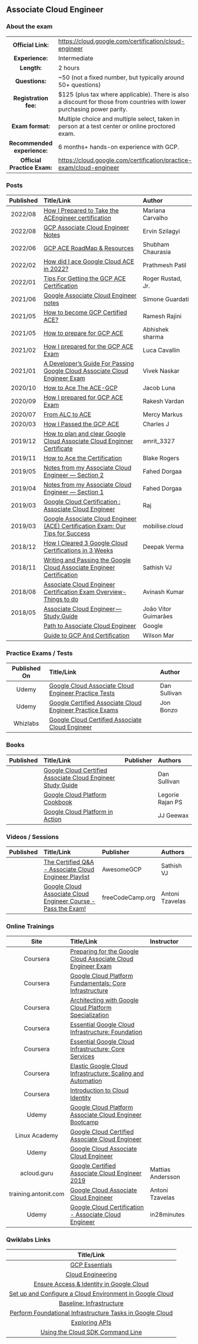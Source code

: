 ## Associate Cloud Engineer 	

### About the exam

| | | |
| :---:         |     :---      |          :--- |
| **Official Link:** | https://cloud.google.com/certification/cloud-engineer | 
| **Experience:** | Intermediate | 
| **Length:** | 2 hours | 
| **Questions:** | ~50 (not a fixed number, but typically around 50+ questions) | 
| **Registration fee:** | $125 (plus tax where applicable). There is also a discount for those from countries with lower purchasing power parity. | 
| **Exam format:** | Multiple choice and multiple select, taken in person at a test center or online proctored exam. | 
| **Recommended experience:** | 6 months+ hands-on experience with GCP. | 
| **Official Practice Exam:** | https://cloud.google.com/certification/practice-exam/cloud-engineer | 

### Posts
| Published | Title/Link | Author |
| :---:         |     :---      |          :--- |
| 2022/08 | [How I Prepared to Take the ACEngineer certification](https://medium.com/sysadminas/how-i-prepared-to-take-the-google-cloud-associate-cloud-engineer-certification-c6e41491ace6) | Mariana Carvalho |
| 2022/08 | [GCP Associate Cloud Engineer Notes](https://github.com/Ernyoke/certified-gcp-cloud-engineer) | Ervin Szilagyi |
| 2022/06 | [GCP ACE RoadMap & Resources](https://medium.com/@myid535/gcp-associate-cloud-engineer-ace-roadmap-resources-3553392c4a40) | Shubham Chaurasia |
| 2022/02 | [How did I ace Google Cloud ACE in 2022?](https://medium.com/analytics-vidhya/how-did-i-ace-google-cloud-associate-cloud-engineer-in-2022-e2d1737970ce) | Prathmesh Patil |
| 2022/01 | [Tips For Getting the GCP ACE Certification](https://www.linkedin.com/pulse/tips-getting-gcp-ace-certification-google-cloud-roger-rustad-jr-/) | Roger Rustad, Jr. |
| 2021/06 | [Google Associate Cloud Engineer notes](https://www.pistocop.dev/posts/ace_google_exam_notes/) | Simone Guardati |
| 2021/05 | [How to become GCP Certified ACE?](https://rameshrajini.medium.com/how-to-become-google-cloud-certified-associate-cloud-engineer-ace-ff38ec0a7336) | Ramesh Rajini |
| 2021/05 | [How to prepare for GCP ACE](https://abhisheksharma7389.medium.com/how-to-prepare-for-google-cloud-certified-associate-cloud-engineer-exam-d0d609383b8b) | Abhishek sharma |
| 2021/02 | [How I prepared for the GCP ACE Exam](https://binx.io/blog/2021/02/05/how-i-prepared-for-the-google-cloud-associate-cloud-engineer-exam/) | Luca Cavallin |
| 2021/01 | [A Developer’s Guide For Passing Google Cloud Associate Cloud Engineer Exam](https://blog.devgenius.io/a-developers-guide-for-passing-google-cloud-associate-cloud-engineer-exam-8a95adb44721) | Vivek Naskar |
| 2020/10 | [How to Ace The ACE-GCP](https://lunajacob.medium.com/how-to-ace-the-ace-gcp-d27f72bc08d7) | Jacob Luna |
| 2020/09 | [How I prepared for GCP ACE Exam](https://rakeshvardan.hashnode.dev/how-i-prepared-for-google-cloud-certified-associate-cloud-engineer-exam) | Rakesh Vardan |
| 2020/07 | [From ALC to ACE](https://medium.com/@MercyMarkus/from-alc-to-google-certified-associate-cloud-engineer-b7e5707f9bf0) | Mercy Markus |
| 2020/03 | [How I Passed the GCP ACE](https://medium.com/@charles_j/how-i-passed-the-google-cloud-associate-engineer-certification-63a0fd932057) | Charles J |
| 2019/12 | [How to plan and clear Google Cloud Associate Cloud Enginner Certificate](http://www.legendshub.com/blog/2019/12/24/how-to-plan-and-clear-google-cloud-associate-certificate-legendshub-blog/) | amrit_3327 |
| 2019/11 | [How to Ace the Certification](https://telegraphhillsoftware.com/google-cloud-certification-ace/) | Blake Rogers |
| 2019/05 | [Notes from my Associate Cloud Engineer — Section 2](https://medium.com/@fahed.dorgaa/notes-from-my-google-cloud-associate-cloud-engineer-section-2-5469797b1079) | Fahed Dorgaa |
| 2019/04 | [Notes from my Associate Cloud Engineer — Section 1](https://medium.com/@fahed.dorgaa/i-have-passed-the-associate-cloud-engineer-exam-373076d07288) | Fahed Dorgaa |
| 2019/03 | [Google Cloud Certification : Associate Cloud Engineer](https://medium.com/devopslinks/google-cloud-certification-associate-cloud-engineer-dc25765a23e2) | Raj |
| 2019/03 | [Google Associate Cloud Engineer (ACE) Certification Exam: Our Tips for Success](https://www.mobilise.cloud/blog/google-associate-cloud-engineer-exam) | mobilise.cloud | 
| 2018/12 | [How I Cleared 3 Google Cloud Certifications in 3 Weeks](https://medium.com/@yesdeepakverma/how-i-cleared-all-3-google-cloud-certifications-in-3-weeks-f5591aa22572) | Deepak Verma | 
| 2018/11 | [Writing and Passing the Google Cloud Associate Engineer Certification](https://medium.com/@sathishvj/writing-and-passing-the-google-cloud-associate-engineer-certification-a60c2f6d99c2) | Sathish VJ |
| 2018/08 | [Associate Cloud Engineer Certification Exam Overview- Things to do](https://medium.com/@achilleslinux/associate-cloud-engineer-certification-exam-overview-things-to-do-466c7b9a2885) | Avinash Kumar |
| 2018/05 | [Associate Cloud Engineer — Study Guide](https://medium.com/@joaovitor/associate-cloud-engineer-study-guide-cf7e74da1bb6) | João Vitor Guimarães |
|  | [Path to Associate Cloud Engineer](https://www.linkedin.com/posts/google-cloud_an-associate-cloud-engineer-deploys-applications-activity-6636791052072210433-FoE2) | Google |
|  | [Guide to GCP And Certification](https://wilsonmar.github.io/gcp/) | Wilson Mar |

### Practice Exams / Tests
| Published On | Title/Link | Author |
| :---:         |     :---      |          :--- |
| Udemy | [Google Cloud Associate Cloud Engineer Practice Tests](https://www.udemy.com/course/google-cloud-associate-cloud-engineer-practice-examspractice-exams) | Dan Sullivan |
| Udemy | [Google Certified Associate Cloud Engineer Practice Exams](https://www.udemy.com/course/google-certified-associate-cloud-engineer-practice-exams-gcp) | Jon Bonzo |
| Whizlabs | [Google Cloud Certified Associate Cloud Engineer](https://www.whizlabs.com/google-cloud-certified-associate-cloud-engineer) | |

### Books
| Published | Title/Link | Publisher | Authors |
| :---:         |     :---     |     :---       |          :--- |
| | [Google Cloud Certified Associate Cloud Engineer Study Guide](https://www.google.com/search?q=official+google+cloud+certified+associate+cloud+engineer+study+guide) | | Dan Sullivan |
| | [Google Cloud Platform Cookbook](https://www.google.com/search?q=Google+Cloud+Platform+Cookbook+by+Legorie+Rajan+PS) | | Legorie Rajan PS |
| | [Google Cloud Platform in Action](https://www.google.com/search?q=Google+Cloud+Platform+in+Action+JJ+Geewax) | | JJ Geewax |

### Videos / Sessions
| Published | Title/Link | Publisher | Authors |
| :---:         |     :---     |     :---       |          :--- |
| | [The Certified Q&A - Associate Cloud Engineer Playlist](https://www.youtube.com/watch?v=MESzvFfGhN8&list=PLQMsfKRZZviRwqJwNmh1eAWnRMvlrk40x) | AwesomeGCP | Sathish VJ |
| | [Google Cloud Associate Cloud Engineer Course - Pass the Exam!](https://youtu.be/jpno8FSqpc8) | freeCodeCamp.org  | Antoni Tzavelas |

### Online Trainings
| Site | Title/Link | Instructor |
| :---:         |     :---      |          :--- |
| Coursera | [Preparing for the Google Cloud Associate Cloud Engineer Exam](https://www.coursera.org/learn/preparing-cloud-associate-cloud-engineer-exam) | |
| Coursera | [Google Cloud Platform Fundamentals: Core Infrastructure](https://www.coursera.org/learn/gcp-fundamentals) | |
| Coursera | [Architecting with Google Cloud Platform Specialization](https://www.coursera.org/specializations/gcp-architecture) | |
| Coursera | [Essential Google Cloud Infrastructure: Foundation](https://www.coursera.org/learn/gcp-infrastructure-foundation) | |
| Coursera | [Essential Google Cloud Infrastructure: Core Services](https://www.coursera.org/learn/gcp-infrastructure-core-services) | |
| Coursera | [Elastic Google Cloud Infrastructure: Scaling and Automation](https://www.coursera.org/learn/gcp-infrastructure-scaling-automation) | |
| Coursera | [Introduction to Cloud Identity](https://www.coursera.org/learn/cloud-identity) | |
| Udemy | [Google Cloud Platform Associate Cloud Engineer Bootcamp](https://www.udemy.com/google-cloud-platform-associate-cloud-engineer-bootcamp/) | |
| Linux Academy | [Google Cloud Certified Associate Cloud Engineer](https://linuxacademy.com/google-cloud-platform/training/course/name/google-cloud-certified-associate-cloud-engineer) | |
| Udemy | [Google Cloud Associate Cloud Engineer](https://www.udemy.com/google-certified-associate-cloud-engineer/?couponCode=GCPFREELY) | |
| acloud.guru | [Google Certified Associate Cloud Engineer 2019](https://acloud.guru/learn/gcp-certified-associate-cloud-engineer) | Mattias Andersson |
| training.antonit.com | [Google Cloud Associate Cloud Engineer](https://training.antonit.com/p/google-cloud-associate-cloud-engineer) | Antoni Tzavelas |
| Udemy | [Google Cloud Certification - Associate Cloud Engineer](https://www.udemy.com/course/google-cloud-certification-associate-cloud-engineer/) | in28minutes |

### Qwiklabs Links
|  Title/Link  |
| :---:         |
| [GCP Essentials](https://google.qwiklabs.com/quests/23) | 
| [Cloud Engineering](https://www.qwiklabs.com/quests/66) | 
| [Ensure Access & Identity in Google Cloud](https://www.qwiklabs.com/quests/150) | 
| [Set up and Configure a Cloud Environment in Google Cloud](https://www.qwiklabs.com/quests/119) | 
| [Baseline: Infrastructure](https://www.qwiklabs.com/quests/33) | 
| [Perform Foundational Infrastructure Tasks in Google Cloud](https://www.qwiklabs.com/quests/118) | 
| [Exploring APIs](https://www.qwiklabs.com/quests/54) | 
| [Using the Cloud SDK Command Line](https://www.qwiklabs.com/quests/95) | 
